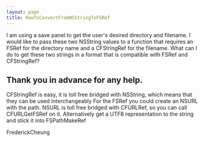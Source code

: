 ```yaml
---
layout: page
title: HowToConvertFromNSStringToFSRef
---
```




I am using a save panel to get the user's desired directory and filename. I would like to pass these two NSString values to a function that requires an FSRef for the directory name and a CFStringRef for the filename. What can I do to get these two strings in a format that is compatible with FSRef and CFStringRef? 

Thank you in advance for any help.
----
CFStringRef is easy, it is toll free bridged with NSString, which means that they can be used interchangeably
For the FSRef you could create an NSURL with the path. NSURL is toll free bridged with CFURLRef, so you can call CFURLGetFSRef on it. Alternatively get a UTF8 representation to the string and stick it into FSPathMakeRef

FrederickCheung

